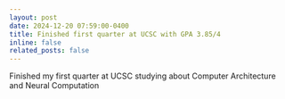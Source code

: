 ```yaml
---
layout: post
date: 2024-12-20 07:59:00-0400
title: Finished first quarter at UCSC with GPA 3.85/4
inline: false
related_posts: false
---
```


Finished my first quarter at UCSC studying about Computer Architecture and Neural Computation
